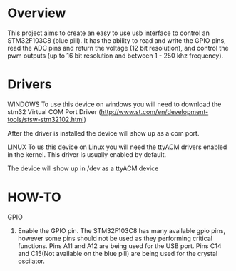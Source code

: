 # Overview

This project aims to create an easy to use usb interface to control an STM32F103C8 (blue pill). It has the ability to read and write the GPIO pins, read the ADC pins and return the voltage (12 bit resolution), and control the pwm outputs (up to 16 bit resolution and between 1 - 250 khz frequency).

# Drivers

WINDOWS
  To use this device on windows you will need to download the stm32 Virtual COM Port Driver (http://www.st.com/en/development-tools/stsw-stm32102.html)
  
  After the driver is installed the device will show up as a com port.
  
LINUX
  To us this device on Linux you will need the ttyACM drivers enabled in the kernel. This driver is usually enabled by default.
  
  The device will show up in /dev as a ttyACM device
  
# HOW-TO

GPIO
  1. Enable the GPIO pin.
      The STM32F103C8 has many available gpio pins, however some pins should not be used as they performing critical functions. Pins A11 and A12 are being used for the USB port. Pins C14 and C15(Not available on the blue pill) are being used for the crystal oscilator.
